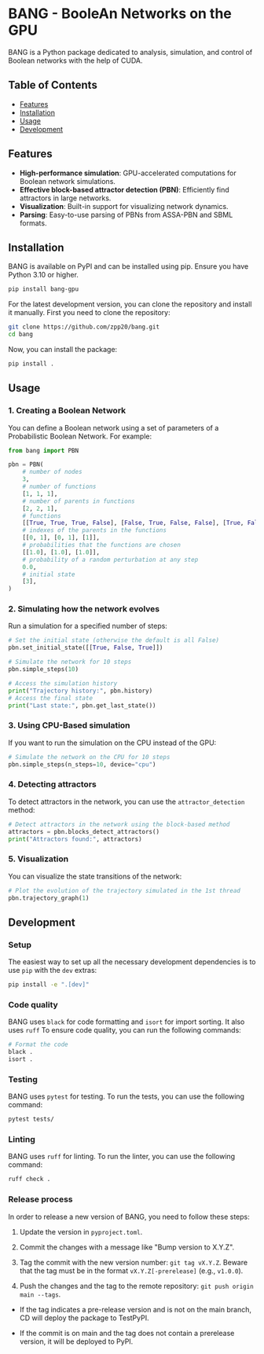 # BANG - BooleAn Networks on the GPU

BANG is a Python package dedicated to analysis, simulation, and control of Boolean networks with the help of CUDA.

## Table of Contents

- [Features](#features)
- [Installation](#installation)
- [Usage](#usage)
- [Development](#development)

## Features

- **High-performance simulation**: GPU-accelerated computations for Boolean network simulations.
- **Effective block-based attractor detection (PBN)**: Efficiently find attractors in large networks.
- **Visualization**: Built-in support for visualizing network dynamics.
- **Parsing**: Easy-to-use parsing of PBNs from ASSA-PBN and SBML formats.

## Installation

BANG is available on PyPI and can be installed using pip. Ensure you have Python 3.10 or higher.

```bash
pip install bang-gpu
```

For the latest development version, you can clone the repository and install it manually. First you need to clone the repository:

```bash
git clone https://github.com/zpp20/bang.git
cd bang
```

Now, you can install the package:

```bash
pip install .
```

## Usage

### 1. Creating a Boolean Network

You can define a Boolean network using a set of parameters of a Probabilistic Boolean Network. For example:

```python
from bang import PBN

pbn = PBN(
    # number of nodes
    3, 
    # number of functions
    [1, 1, 1],
    # number of parents in functions
    [2, 2, 1], 
    # functions
    [[True, True, True, False], [False, True, False, False], [True, False]],
    # indexes of the parents in the functions
    [[0, 1], [0, 1], [1]],
    # probabilities that the functions are chosen
    [[1.0], [1.0], [1.0]],
    # probability of a random perturbation at any step
    0.0,
    # initial state
    [3],
)
```

### 2. Simulating how the network evolves

Run a simulation for a specified number of steps:

```python
# Set the initial state (otherwise the default is all False)
pbn.set_initial_state([[True, False, True]])

# Simulate the network for 10 steps
pbn.simple_steps(10)

# Access the simulation history
print("Trajectory history:", pbn.history)
# Access the final state
print("Last state:", pbn.get_last_state())
```

### 3. Using CPU-Based simulation

If you want to run the simulation on the CPU instead of the GPU:

```python
# Simulate the network on the CPU for 10 steps
pbn.simple_steps(n_steps=10, device="cpu")
```

### 4. Detecting attractors

To detect attractors in the network, you can use the `attractor_detection` method:

```python
# Detect attractors in the network using the block-based method
attractors = pbn.blocks_detect_attractors()
print("Attractors found:", attractors)
```

### 5. Visualization

You can visualize the state transitions of the network:

```python
# Plot the evolution of the trajectory simulated in the 1st thread
pbn.trajectory_graph(1)
```

## Development

### Setup

The easiest way to set up all the necessary development dependencies is to use `pip` with the `dev` extras:

```bash
pip install -e ".[dev]"
```

### Code quality

BANG uses `black` for code formatting and `isort` for import sorting. It also uses `ruff`  To ensure code quality, you can run the following commands:

```bash
# Format the code
black .
isort .
```

### Testing

BANG uses `pytest` for testing. To run the tests, you can use the following command:

```bash
pytest tests/
```

### Linting

BANG uses `ruff` for linting. To run the linter, you can use the following command:

```bash
ruff check .
```

### Release process

In order to release a new version of BANG, you need to follow these steps:

1. Update the version in `pyproject.toml`.

2. Commit the changes with a message like "Bump version to X.Y.Z".

3. Tag the commit with the new version number: `git tag vX.Y.Z`. Beware that the tag must be in the format `vX.Y.Z[-prerelease]` (e.g., `v1.0.0`).

4. Push the changes and the tag to the remote repository: `git push origin main --tags`.

- If the tag indicates a pre-release version and is not on the main branch, CD will deploy the package to TestPyPI.

- If the commit is on main and the tag does not contain a prerelease version, it will be deployed to PyPI.
